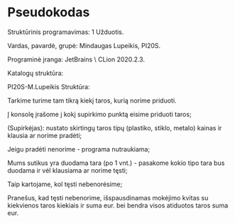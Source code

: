 # Pseudokodas
Struktūrinis programavimas: 1 Užduotis.

Vardas, pavardė, grupė: Mindaugas Lupeikis, PI20S.

Programinė įranga: JetBrains \ CLion 2020.2.3.

Katalogų struktūra:

PI20S-M.Lupeikis Struktūra:

Tarkime turime tam tikrą kiekį taros, kurią norime priduoti. 

Į konsolę įrašome į kokį supirkimo punktą eisime priduoti taros;

(Supirkėjas): nustato skirtingų taros tipų (plastiko, stiklo, metalo) kainas ir klausia ar norime pradėti;

Jeigu pradėti nenorime - programa nutraukiama;

Mums sutikus yra duodama tara (po 1 vnt.) - pasakome kokio tipo tara bus duodama ir vėl klausiama ar norime tęsti;

Taip kartojame, kol tęsti nebenorėsime;

Pranešus, kad tęsti nebenorime, išspausdinamas mokėjimo kvitas su kiekvienos taros kiekiais ir suma eur. bei bendra visos atiduotos taros suma eur.
